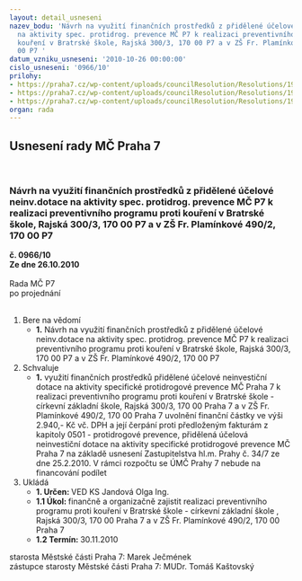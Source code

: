 ```yaml
---
layout: detail_usneseni
nazev_bodu: 'Návrh na využití finančních prostředků z přidělené účelové neinv.dotace
  na aktivity spec. protidrog. prevence MČ P7 k realizaci preventivního programu proti
  kouření v Bratrské škole, Rajská 300/3, 170 00 P7 a v ZŠ Fr. Plamínkové 490/2, 170
  00 P7 '
datum_vzniku_usneseni: '2010-10-26 00:00:00'
cislo_usneseni: '0966/10'
prilohy:
- https://praha7.cz/wp-content/uploads/councilResolution/Resolutions/19946/57-10-usnesen%c3%ad_34_7[1].pdf
- https://praha7.cz/wp-content/uploads/councilResolution/Resolutions/19946/57-10-anotace_neku%c5%99%c3%a1tka_2010.pdf
- https://praha7.cz/wp-content/uploads/councilResolution/Resolutions/19946/57-10-anotace_t%c3%adpni_to_2010.pdf
organ: rada
---
```

<div id="ucUsn_pList" class="usn">
	<span><h2>Usnesení rady MČ Praha 7 </h2>
<br></span><div class="standBody">
<span><h3>Návrh na využití finančních prostředků z přidělené účelové neinv.dotace na aktivity spec. protidrog. prevence MČ P7 k realizaci preventivního programu proti kouření v Bratrské škole, Rajská 300/3, 170 00 P7 a v ZŠ Fr. Plamínkové 490/2, 170 00 P7 </h3></span><div class="center">
		<strong>č. 0966/10</strong><br>
	</div>
<div class="center">
		<strong>Ze dne 26.10.2010</strong><br><br>
	</div>Rada MČ P7<br> po projednání<br><br><ol>
<li>Bere na vědomí<ul><li>
<strong>1.</strong> Návrh na využití finančních prostředků z přidělené účelové neinv.dotace na aktivity spec. protidrog. prevence MČ P7 k realizaci preventivního programu proti kouření v Bratrské škole, Rajská 300/3, 170 00 P7 a v ZŠ Fr. Plamínkové 490/2, 170 00 P7 </li></ul>
</li>
<li>Schvaluje<ul><li>
<strong>1.</strong> využití finančních prostředků přidělené účelové neinvestiční dotace na aktivity specifické protidrogové prevence MČ Praha 7 k realizaci preventivního programu proti kouření v Bratrské škole - církevní základní škole, Rajská 300/3, 170 00 Praha 7 a v ZŠ Fr. Plamínkové 490/2, 170 00 Praha 7 uvolnění finanční částky ve výši 2.940,- Kč vč. DPH a její čerpání proti předloženým fakturám z kapitoly 0501 - protidrogové prevence, přidělená účelová neinvestiční dotace na aktivity specifické protidrogové prevence MČ Praha 7 na základě usnesení Zastupitelstva hl.m. Prahy č. 34/7 ze dne 25.2.2010. V rámci rozpočtu se ÚMČ Prahy 7 nebude na financování podílet        </li></ul>
</li>
<li>Ukládá<ul>
<li>
<strong>1. Určen: </strong>VED KS Jandová Olga Ing.</li>
<li>
<strong>1.1 Úkol: </strong>finančně a organizačně zajistit realizaci preventivního programu proti kouření v Bratrské škole - církevní základní škole , Rajská 300/3, 170 00 Praha 7 a v ZŠ Fr. Plamínkové 490/2, 170 00 Praha 7</li>
<li>
<strong>1.2 Termín: </strong>30.11.2010</li>
</ul>
</li>
</ol>starosta Městské části Praha 7: Marek Ječmének<br>zástupce starosty Městské části Praha 7: MUDr. Tomáš Kaštovský 
</div>
</div>